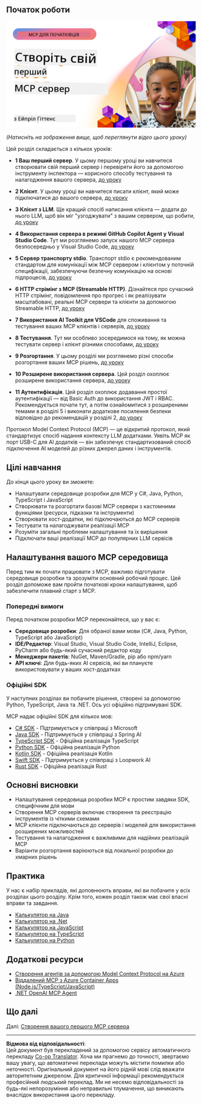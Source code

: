 <!--
CO_OP_TRANSLATOR_METADATA:
{
  "original_hash": "f400d87053221363769113c24f117248",
  "translation_date": "2025-10-07T00:24:25+00:00",
  "source_file": "03-GettingStarted/README.md",
  "language_code": "uk"
}
-->
## Початок роботи  

[![Створіть свій перший MCP сервер](../../../translated_images/04.0ea920069efd979a0b2dad51e72c1df7ead9c57b3305796068a6cee1f0dd6674.uk.png)](https://youtu.be/sNDZO9N4m9Y)

_(Натисніть на зображення вище, щоб переглянути відео цього уроку)_

Цей розділ складається з кількох уроків:

- **1 Ваш перший сервер**. У цьому першому уроці ви навчитеся створювати свій перший сервер і перевіряти його за допомогою інструменту інспектора — корисного способу тестування та налагодження вашого сервера, [до уроку](01-first-server/README.md)

- **2 Клієнт**. У цьому уроці ви навчитеся писати клієнт, який може підключатися до вашого сервера, [до уроку](02-client/README.md)

- **3 Клієнт з LLM**. Ще кращий спосіб написання клієнта — додати до нього LLM, щоб він міг "узгоджувати" з вашим сервером, що робити, [до уроку](03-llm-client/README.md)

- **4 Використання сервера в режимі GitHub Copilot Agent у Visual Studio Code**. Тут ми розглянемо запуск нашого MCP сервера безпосередньо у Visual Studio Code, [до уроку](04-vscode/README.md)

- **5 Сервер транспорту stdio**. Транспорт stdio є рекомендованим стандартом для комунікації між MCP сервером і клієнтом у поточній специфікації, забезпечуючи безпечну комунікацію на основі підпроцесів, [до уроку](05-stdio-server/README.md)

- **6 HTTP стрімінг з MCP (Streamable HTTP)**. Дізнайтеся про сучасний HTTP стрімінг, повідомлення про прогрес і як реалізувати масштабовані, реальні MCP сервери та клієнти за допомогою Streamable HTTP, [до уроку](06-http-streaming/README.md)

- **7 Використання AI Toolkit для VSCode** для споживання та тестування ваших MCP клієнтів і серверів, [до уроку](07-aitk/README.md)

- **8 Тестування**. Тут ми особливо зосередимося на тому, як можна тестувати сервер і клієнт різними способами, [до уроку](08-testing/README.md)

- **9 Розгортання**. У цьому розділі ми розглянемо різні способи розгортання ваших MCP рішень, [до уроку](09-deployment/README.md)

- **10 Розширене використання сервера**. Цей розділ охоплює розширене використання сервера, [до уроку](./10-advanced/README.md)

- **11 Аутентифікація**. Цей розділ охоплює додавання простої аутентифікації — від Basic Auth до використання JWT і RBAC. Рекомендується почати тут, а потім ознайомитися з розширеними темами в розділі 5 і виконати додаткове посилення безпеки відповідно до рекомендацій у розділі 2, [до уроку](./11-simple-auth/README.md)

Протокол Model Context Protocol (MCP) — це відкритий протокол, який стандартизує спосіб надання контексту LLM додатками. Уявіть MCP як порт USB-C для AI додатків — він забезпечує стандартизований спосіб підключення AI моделей до різних джерел даних і інструментів.

## Цілі навчання

До кінця цього уроку ви зможете:

- Налаштувати середовище розробки для MCP у C#, Java, Python, TypeScript і JavaScript
- Створювати та розгортати базові MCP сервери з кастомними функціями (ресурси, підказки та інструменти)
- Створювати хост-додатки, які підключаються до MCP серверів
- Тестувати та налагоджувати реалізації MCP
- Розуміти загальні проблеми налаштування та їх вирішення
- Підключати ваші реалізації MCP до популярних LLM сервісів

## Налаштування вашого MCP середовища

Перед тим як почати працювати з MCP, важливо підготувати середовище розробки та зрозуміти основний робочий процес. Цей розділ допоможе вам пройти початкові кроки налаштування, щоб забезпечити плавний старт з MCP.

### Попередні вимоги

Перед початком розробки MCP переконайтеся, що у вас є:

- **Середовище розробки**: Для обраної вами мови (C#, Java, Python, TypeScript або JavaScript)
- **IDE/Редактор**: Visual Studio, Visual Studio Code, IntelliJ, Eclipse, PyCharm або будь-який сучасний редактор коду
- **Менеджери пакетів**: NuGet, Maven/Gradle, pip або npm/yarn
- **API ключі**: Для будь-яких AI сервісів, які ви плануєте використовувати у ваших хост-додатках

### Офіційні SDK

У наступних розділах ви побачите рішення, створені за допомогою Python, TypeScript, Java та .NET. Ось усі офіційно підтримувані SDK.

MCP надає офіційні SDK для кількох мов:
- [C# SDK](https://github.com/modelcontextprotocol/csharp-sdk) - Підтримується у співпраці з Microsoft
- [Java SDK](https://github.com/modelcontextprotocol/java-sdk) - Підтримується у співпраці з Spring AI
- [TypeScript SDK](https://github.com/modelcontextprotocol/typescript-sdk) - Офіційна реалізація TypeScript
- [Python SDK](https://github.com/modelcontextprotocol/python-sdk) - Офіційна реалізація Python
- [Kotlin SDK](https://github.com/modelcontextprotocol/kotlin-sdk) - Офіційна реалізація Kotlin
- [Swift SDK](https://github.com/modelcontextprotocol/swift-sdk) - Підтримується у співпраці з Loopwork AI
- [Rust SDK](https://github.com/modelcontextprotocol/rust-sdk) - Офіційна реалізація Rust

## Основні висновки

- Налаштування середовища розробки MCP є простим завдяки SDK, специфічним для мови
- Створення MCP серверів включає створення та реєстрацію інструментів із чіткими схемами
- MCP клієнти підключаються до серверів і моделей для використання розширених можливостей
- Тестування та налагодження є важливими для надійних реалізацій MCP
- Варіанти розгортання варіюються від локальної розробки до хмарних рішень

## Практика

У нас є набір прикладів, які доповнюють вправи, які ви побачите у всіх розділах цього розділу. Крім того, кожен розділ також має свої власні вправи та завдання.

- [Калькулятор на Java](./samples/java/calculator/README.md)
- [Калькулятор на .Net](../../../03-GettingStarted/samples/csharp)
- [Калькулятор на JavaScript](./samples/javascript/README.md)
- [Калькулятор на TypeScript](./samples/typescript/README.md)
- [Калькулятор на Python](../../../03-GettingStarted/samples/python)

## Додаткові ресурси

- [Створення агентів за допомогою Model Context Protocol на Azure](https://learn.microsoft.com/azure/developer/ai/intro-agents-mcp)
- [Віддалений MCP з Azure Container Apps (Node.js/TypeScript/JavaScript)](https://learn.microsoft.com/samples/azure-samples/mcp-container-ts/mcp-container-ts/)
- [.NET OpenAI MCP Agent](https://learn.microsoft.com/samples/azure-samples/openai-mcp-agent-dotnet/openai-mcp-agent-dotnet/)

## Що далі

Далі: [Створення вашого першого MCP сервера](01-first-server/README.md)

---

**Відмова від відповідальності**:  
Цей документ був перекладений за допомогою сервісу автоматичного перекладу [Co-op Translator](https://github.com/Azure/co-op-translator). Хоча ми прагнемо до точності, звертаємо вашу увагу, що автоматичні переклади можуть містити помилки або неточності. Оригінальний документ на його рідній мові слід вважати авторитетним джерелом. Для критичної інформації рекомендується професійний людський переклад. Ми не несемо відповідальності за будь-які непорозуміння або неправильні тлумачення, що виникають внаслідок використання цього перекладу.